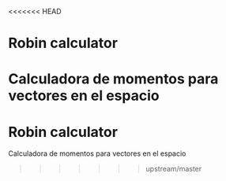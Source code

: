 <<<<<<< HEAD
# Robin calculator
Calculadora de momentos para vectores en el espacio
=======
# Robin calculator
Calculadora de momentos para vectores en el espacio
>>>>>>> upstream/master
